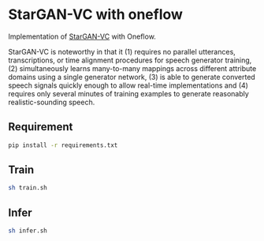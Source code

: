 # StarGAN-VC with oneflow

Implementation of [StarGAN-VC](https://arxiv.org/abs/1806.02169) with Oneflow.

StarGAN-VC is noteworthy in that it (1) requires no parallel utterances, transcriptions, or time alignment procedures for speech generator training, (2) simultaneously learns many-to-many mappings across different attribute domains using a single generator network, (3) is able to generate converted speech signals quickly enough to allow real-time implementations and (4) requires only several minutes of training examples to generate reasonably realistic-sounding speech. 


## Requirement

```bash
pip install -r requirements.txt
```


## Train

```bash
sh train.sh
```


## Infer

```bash
sh infer.sh
```
